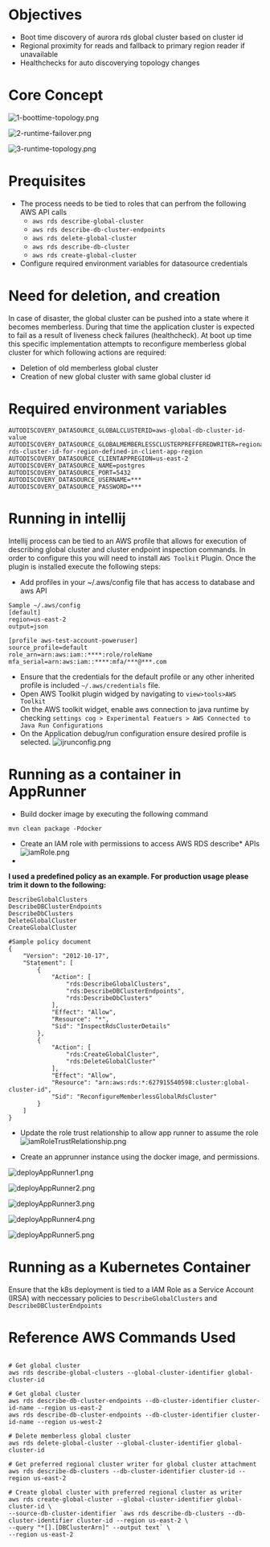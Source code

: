 # Objectives
- Boot time discovery of aurora rds global cluster based on cluster id
- Regional proximity for reads and fallback to primary region reader if unavailable
- Healthchecks for auto discoverying topology changes

# Core Concept
![1-boottime-topology.png](1-boottime-topology.png)

![2-runtime-failover.png](2-runtime-failover.png)

![3-runtime-topology.png](3-runtime-topology.png)

# Prequisites
- The process needs to be tied to roles that can perfrom the following AWS API calls
  - `aws rds describe-global-cluster`
  - `aws rds describe-db-cluster-endpoints`
  - `aws rds delete-global-cluster`
  - `aws rds describe-db-cluster`
  - `aws rds create-global-cluster`
- Configure required environment variables for datasource credentials

# Need for deletion, and creation
In case of disaster, the global cluster can be pushed into a state where it becomes memberless. During that time the 
application cluster is expected to fail as a result of liveness check failures (healthcheck). At boot up time this specific
implementation attempts to reconfigure memberless global cluster for which following actions are required:
- Deletion of old memberless global cluster
- Creation of new global cluster with same global cluster id

# Required environment variables
```shell
AUTODISCOVERY_DATASOURCE_GLOBALCLUSTERID=aws-global-db-cluster-id-value
AUTODISCOVERY_DATASOURCE_GLOBALMEMBERLESSCLUSTERPREFFEREDWRITER=regional-rds-cluster-id-for-region-defined-in-client-app-region
AUTODISCOVERY_DATASOURCE_CLIENTAPPREGION=us-east-2
AUTODISCOVERY_DATASOURCE_NAME=postgres
AUTODISCOVERY_DATASOURCE_PORT=5432
AUTODISCOVERY_DATASOURCE_USERNAME=***
AUTODISCOVERY_DATASOURCE_PASSWORD=***
```

# Running in intellij
Intellij process can be tied to an AWS profile that allows for execution of describing global cluster 
and cluster endpoint inspection commands. In order to configure this you will need to install `AWS Toolkit` Plugin. Once
the plugin is installed execute the following steps:

- Add profiles in your ~/.aws/config file that has access to database and aws API
```shell
Sample ~/.aws/config
[default]
region=us-east-2
output=json

[profile aws-test-account-poweruser]
source_profile=default
role_arn=arn:aws:iam::****:role/roleName
mfa_serial=arn:aws:iam::****:mfa/***@***.com
```
- Ensure that the credentials for the default profile or any other inherited profile
is included `~/.aws/credentials` file.
- Open AWS Toolkit plugin widged by navigating to `view>tools>AWS Toolkit`
- On the AWS toolkit widget, enable aws connection to java runtime by checking `settings cog > Experimental Featuers > AWS Connected to Java Run Configurations`
- On the Application debug/run configuration ensure desired profile is selected.
![ijrunconfig.png](ijrunconfig.png)

# Running as a container in AppRunner

- Build docker image by executing the following command
```shell
mvn clean package -Pdocker
```
- Create an IAM role with permissions to access AWS RDS describe* APIs
![iamRole.png](iamRole.png)
- 
**I used a predefined policy as an example. For production usage please trim it down to the following:**
```shell
DescribeGlobalClusters
DescribeDBClusterEndpoints
DescribeDbClusters
DeleteGlobalCluster
CreateGlobalCluster
```
```shell
#Sample policy document
{
    "Version": "2012-10-17",
    "Statement": [
        {
            "Action": [
                "rds:DescribeGlobalClusters",
                "rds:DescribeDBClusterEndpoints",
                "rds:DescribeDbClusters"
            ],
            "Effect": "Allow",
            "Resource": "*",
            "Sid": "InspectRdsClusterDetails"
        },
        {
            "Action": [
                "rds:CreateGlobalCluster",
                "rds:DeleteGlobalCluster"
            ],
            "Effect": "Allow",
            "Resource": "arn:aws:rds:*:627915540598:cluster:global-cluster-id",
            "Sid": "ReconfigureMemberlessGlobalRdsCluster"
        }
    ]
}
```

- Update the role trust relationship to allow app runner to assume the role
![iamRoleTrustRelationship.png](iamRoleTrustRelationship.png)

- Create an apprunner instance using the docker image, and permissions.

![deployAppRunner1.png](deployAppRunner1.png)

![deployAppRunner2.png](deployAppRunner2.png)

![deployAppRunner3.png](deployAppRunner3.png)

![deployAppRunner4.png](deployAppRunner4.png)

![deployAppRunner5.png](deployAppRunner5.png)

# Running as a Kubernetes Container
Ensure that the k8s deployment is tied to a IAM Role as a Service Account (IRSA) with neccessary policies 
to `DescribeGlobalClusters` and `DescribeDBClusterEndpoints`

# Reference AWS Commands Used
```shell

# Get global cluster
aws rds describe-global-clusters --global-cluster-identifier global-cluster-id

# Get global cluster
aws rds describe-db-cluster-endpoints --db-cluster-identifier cluster-id-name --region us-east-2
aws rds describe-db-cluster-endpoints --db-cluster-identifier cluster-id-name --region us-west-2

# Delete memberless global cluster
aws rds delete-global-cluster --global-cluster-identifier global-cluster-id

# Get preferred regional cluster writer for global cluster attachment
aws rds describe-db-clusters --db-cluster-identifier cluster-id --region us-east-2

# Create global cluster with preferred regional cluster as writer
aws rds create-global-cluster --global-cluster-identifier global-cluster-id \
--source-db-cluster-identifier `aws rds describe-db-clusters --db-cluster-identifier cluster-id --region us-east-2 \
--query "*[].[DBClusterArn]" --output text` \
--region us-east-2
```
